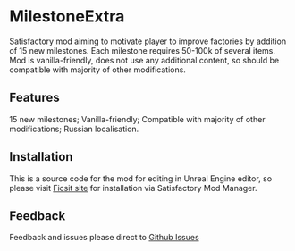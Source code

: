 # MilestoneExtra
Satisfactory mod aiming to motivate player to improve factories by addition of 15 new milestones. Each milestone requires 50-100k of several items.
Mod is vanilla-friendly, does not use any additional content, so should be compatible with majority of other modifications. 

## Features
15 new milestones;
Vanilla-friendly;
Compatible with majority of other modifications;
Russian localisation.

## Installation
This is a source code for the mod for editing in Unreal Engine editor, so please visit [Ficsit site](https://ficsit.app/mod/MilestoneExtra) for installation via Satisfactory Mod Manager.

## Feedback
Feedback and issues please direct to  [Github Issues](https://github.com/KonstantinGolovahin/MilestoneExtra/issues)